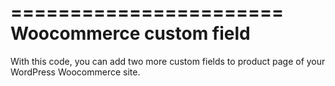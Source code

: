 =======================
Woocommerce custom field
=======================
With this code, you can add two more custom fields to product page of your WordPress Woocommerce site.
